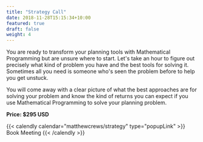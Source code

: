 ```yaml
---
title: "Strategy Call"
date: 2018-11-28T15:15:34+10:00
featured: true
draft: false
weight: 4
---
```


You are ready to transform your planning tools with Mathematical Programming but are unsure where to start. Let's take an hour to figure out precisely what kind of problem you have and the best tools for solving it. Sometimes all you need is someone who's seen the problem before to help you get unstuck.

You will come away with a clear picture of what the best approaches are for solving your problem and know the kind of returns you can expect if you use Mathematical Programming to solve your planning problem.

**Price: $295 USD**

{{< calendly calendar="matthewcrews/strategy" type="popupLink" >}}
Book Meeting
{{< /calendly >}}
